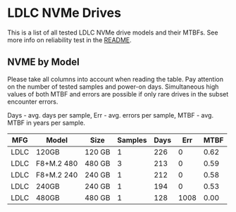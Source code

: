 LDLC NVMe Drives
================

This is a list of all tested LDLC NVMe drive models and their MTBFs. See more
info on reliability test in the [README](https://github.com/linuxhw/SMART).

NVME by Model
------------

Please take all columns into account when reading the table. Pay attention on the
number of tested samples and power-on days. Simultaneous high values of both MTBF
and errors are possible if only rare drives in the subset encounter errors.

Days - avg. days per sample,
Err  - avg. errors per sample,
MTBF - avg. MTBF in years per sample.

| MFG       | Model              | Size   | Samples | Days  | Err   | MTBF |
|-----------|--------------------|--------|---------|-------|-------|------|
| LDLC      | 120GB              | 120 GB | 1       | 226   | 0     | 0.62   |
| LDLC      | F8+M.2 480         | 480 GB | 3       | 213   | 0     | 0.59   |
| LDLC      | F8+M.2 240         | 240 GB | 1       | 212   | 0     | 0.58   |
| LDLC      | 240GB              | 240 GB | 1       | 194   | 0     | 0.53   |
| LDLC      | 480GB              | 480 GB | 1       | 128   | 1008  | 0.00   |
